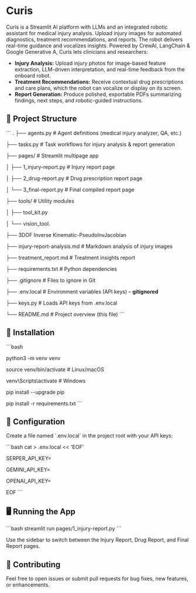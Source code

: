 # Curis
Curis is a Streamlit AI platform with LLMs and an integrated robotic assistant for medical injury analysis. Upload injury images for automated diagnostics, treatment recommendations, and reports. The robot delivers real-time guidance and vocalizes insights. Powered by CrewAI, LangChain &amp; Google Generative A, Curis lets clinicians and researchers:

- **Injury Analysis:** Upload injury photos for image-based feature extraction, LLM-driven interpretation, and real-time feedback from the onboard robot.  
- **Treatment Recommendations:** Receive contextual drug prescriptions and care plans, which the robot can vocalize or display on its screen.  
- **Report Generation:** Produce polished, exportable PDFs summarizing findings, next steps, and robotic-guided instructions.

## 📂 Project Structure

\`\`\`
.
├── agents.py                  # Agent definitions (medical injury analyzer, QA, etc.)

├── tasks.py                   # Task workflows for injury analysis & report generation

├── pages/                     # Streamlit multipage app

│   ├── 1_injury-report.py     # Injury report page

│   ├── 2_drug-report.py       # Drug prescription report page

│   └── 3_final-report.py      # Final compiled report page

├── tools/                     # Utility modules

│   ├── tool_kit.py

│   └── vision_tool.

├── 3DOF Inverse Kinematic-PseudoInvJacobian

├── injury-report-analysis.md  # Markdown analysis of injury images

├── treatment_report.md        # Treatment insights report

├── requirements.txt           # Python dependencies

├── .gitignore                 # Files to ignore in Git

├── .env.local                 # Environment variables (API keys) – **gitignored**

├── keys.py                    # Loads API keys from .env.local

└── README.md                  # Project overview (this file)
\`\`\`

## 🚀 Installation

\`\`\`bash

python3 -m venv venv

source venv/bin/activate      # Linux/macOS

venv\\Scripts\\activate       # Windows

pip install --upgrade pip

pip install -r requirements.txt
\`\`\`

## 🔧 Configuration

Create a file named \`.env.local\` in the project root with your API keys:

\`\`\`bash
cat > .env.local << 'EOF'

SERPER_API_KEY=<your-serper-key>

GEMINI_API_KEY=<your-gemini-key>

OPENAI_API_KEY=<your-openai-key>

EOF
\`\`\`

## 🖥️ Running the App

\`\`\`bash
streamlit run pages/1_injury-report.py
\`\`\`

Use the sidebar to switch between the Injury Report, Drug Report, and Final Report pages.

## 🤝 Contributing

Feel free to open issues or submit pull requests for bug fixes, new features, or enhancements.
